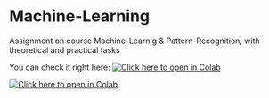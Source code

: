 # Machine-Learning
Assignment on course Machine-Learnig & Pattern-Recognition, with theoretical and practical tasks

You can check it right here: [![Click here to open in Colab](https://colab.research.google.com/assets/colab-badge.svg)](https://colab.research.google.com/github/spympr/Machine-Learning/blob/master/ML.ipynb)

[![Click here to open in Colab](https://colab.research.google.com/assets/colab-badge.svg)](https://colab.research.google.com/github/spympr/Machine-Learning/blob/main/ML.ipynb)
